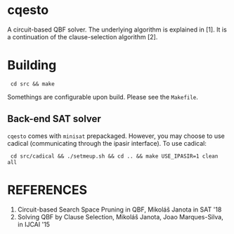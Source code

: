 # cqesto
A circuit-based QBF solver. The underlying algorithm is explained in [1].  It
is a continuation of the  clause-selection algorithm [2].

# Building
     cd src && make

Somethings are configurable upon build. Please see the `Makefile`.

##  Back-end SAT solver

`cqesto`  comes with `minisat`  prepackaged.  However, you may choose to use cadical  (communicating through the ipasir interface).
To use cadical:

     cd src/cadical && ./setmeup.sh && cd .. && make USE_IPASIR=1 clean all

#  REFERENCES

1. Circuit-based Search Space Pruning in QBF, Mikoláš Janota in SAT '18
2. Solving QBF by Clause Selection, Mikoláš Janota, Joao Marques-Silva, in IJCAI '15
